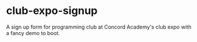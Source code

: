 club-expo-signup
================

A sign up form for programming club at Concord Academy's club expo with a fancy demo to boot.
